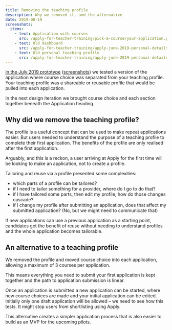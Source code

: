 ```yaml
---
title: Removing the teaching profile
description: Why we removed it, and the alternative
date: 2019-08-19
screenshots:
  items:
    - text: Application with courses
      src: /apply-for-teacher-training/pick-a-course/your-application.png
    - text: Old dashboard
      src: /apply-for-teacher-training/apply-june-2019-personal-details/dashboard.png
    - text: Old personal teaching profile
      src: /apply-for-teacher-training/apply-june-2019-personal-details/personal-teaching-profile.png
---
```


[In the July 2019 prototype](https://apply-beta-prototype-v1.herokuapp.com/) ([screenshots](/apply-for-teacher-training/apply-june-2019-personal-details)) we tested a version of the application where course choice was separated from your teaching profile. Your teaching profile was a shareable or reusable profile that would be pulled into each application.

In the next design iteration we brought course choice and each section together beneath the Application heading.

## Why did we remove the teaching profile?

The profile is a useful concept that can be used to make repeat applications easier. But users needed to understand the purpose of a teaching profile to complete their first application. The benefits of the profile are only realised after the first application.

Arguably, and this is a reckon, a user arriving at Apply for the first time will be looking to make an application, not to create a profile.

Tailoring and reuse via a profile presented some complexities:

- which parts of a profile can be tailored?
- if I need to tailor something for a provider, where do I go to do that?
- if I have tailored some parts, then edit my profile, how do those changes cascade?
- if I change my profile after submitting an application, does that affect my submitted application? (No, but we might need to communicate that)

If new applications can use a previous application as a starting point, candidates get the benefit of reuse without needing to understand profiles and the whole application becomes tailorable.

## An alternative to a teaching profile

We removed the profile and moved course choice into each application, allowing a maximum of 3 courses per application.

This means everything you need to submit your first application is kept together and the path to application submission is linear.

Once an application is submitted a new application can be started, where new course choices are made and your initial application can be edited. Initially only one draft application will be allowed – we need to see how this tests. It might stop users from shortlisting using Apply.

This alternative creates a simpler application process that is also easier to build as an MVP for the upcoming pilots.
